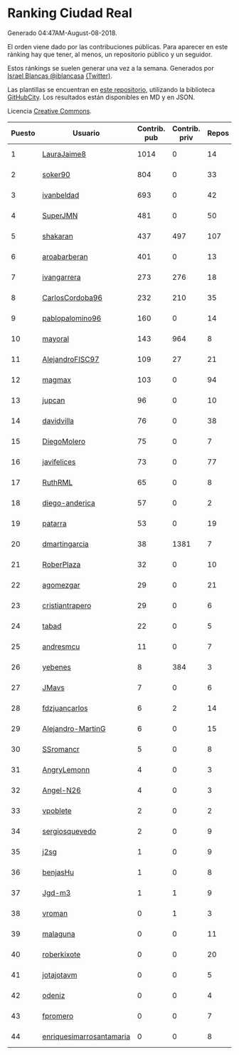 # Ranking Ciudad Real

Generado 04:47AM-August-08-2018.

El orden viene dado por las contribuciones públicas. Para aparecer en este ránking hay que tener, al menos, un repositorio público y un seguidor.

Estos ránkings se suelen generar una vez a la semana. Generados por [Israel Blancas @iblancasa](https://github.com/iblancasa/) [(Twitter)](https://twitter.com/iblancasa).

Las plantillas se encuentran en [este repositorio](https://github.com/iblancasa/GH-Spanish-Ranking), utilizando la biblioteca [GitHubCity](https://github.com/iblancasa/GitHubCity). Los resultados están disponibles en MD y en JSON.

Licencia [Creative Commons](https://creativecommons.org/licenses/by/4.0/).

| Puesto   |  Usuario  | Contrib. pub | Contrib. priv |Repos| Followers | Desde |  Avatar  |
|----------|-----------|--------------|---------------|-----|-----------|-------|----------|
|1|[LauraJaime8](https://github.com/LauraJaime8)|1014|0|14|6|2016-09-27|![LauraJaime8]()|
|2|[soker90](https://github.com/soker90)|804|0|33|5|2014-08-03|![soker90]()|
|3|[ivanbeldad](https://github.com/ivanbeldad)|693|0|42|19|2014-12-27|![ivanbeldad]()|
|4|[SuperJMN](https://github.com/SuperJMN)|481|0|50|41|2012-12-23|![SuperJMN]()|
|5|[shakaran](https://github.com/shakaran)|437|497|107|26|2008-06-19|![shakaran]()|
|6|[aroabarberan](https://github.com/aroabarberan)|401|0|13|2|2016-07-02|![aroabarberan]()|
|7|[ivangarrera](https://github.com/ivangarrera)|273|276|18|2|2015-12-11|![ivangarrera]()|
|8|[CarlosCordoba96](https://github.com/CarlosCordoba96)|232|210|35|21|2016-09-28|![CarlosCordoba96]()|
|9|[pablopalomino96](https://github.com/pablopalomino96)|160|0|14|4|2016-10-06|![pablopalomino96]()|
|10|[mayoral](https://github.com/mayoral)|143|964|8|31|2008-04-06|![mayoral]()|
|11|[AlejandroFISC97](https://github.com/AlejandroFISC97)|109|27|21|9|2017-02-19|![AlejandroFISC97]()|
|12|[magmax](https://github.com/magmax)|103|0|94|41|2011-01-26|![magmax]()|
|13|[jupcan](https://github.com/jupcan)|96|0|10|2|2016-12-08|![jupcan]()|
|14|[davidvilla](https://github.com/davidvilla)|76|0|38|17|2011-06-08|![davidvilla]()|
|15|[DiegoMolero](https://github.com/DiegoMolero)|75|0|7|8|2015-09-28|![DiegoMolero]()|
|16|[javifelices](https://github.com/javifelices)|73|0|77|16|2013-02-24|![javifelices]()|
|17|[RuthRML](https://github.com/RuthRML)|65|0|8|7|2016-09-28|![RuthRML]()|
|18|[diego-anderica](https://github.com/diego-anderica)|57|0|2|5|2016-09-20|![diego-anderica]()|
|19|[patarra](https://github.com/patarra)|53|0|19|5|2012-09-04|![patarra]()|
|20|[dmartingarcia](https://github.com/dmartingarcia)|38|1381|7|10|2015-03-16|![dmartingarcia]()|
|21|[RoberPlaza](https://github.com/RoberPlaza)|32|0|10|5|2018-02-19|![RoberPlaza]()|
|22|[agomezgar](https://github.com/agomezgar)|29|0|21|17|2015-02-18|![agomezgar]()|
|23|[cristiantrapero](https://github.com/cristiantrapero)|29|0|6|2|2017-08-24|![cristiantrapero]()|
|24|[tabad](https://github.com/tabad)|22|0|5|5|2012-08-20|![tabad]()|
|25|[andresmcu](https://github.com/andresmcu)|11|0|7|2|2014-04-01|![andresmcu]()|
|26|[yebenes](https://github.com/yebenes)|8|384|3|18|2011-10-08|![yebenes]()|
|27|[JMavs](https://github.com/JMavs)|7|0|6|6|2015-09-11|![JMavs]()|
|28|[fdzjuancarlos](https://github.com/fdzjuancarlos)|6|2|14|2|2013-09-27|![fdzjuancarlos]()|
|29|[Alejandro-MartinG](https://github.com/Alejandro-MartinG)|6|0|15|6|2015-09-05|![Alejandro-MartinG]()|
|30|[SSromancr](https://github.com/SSromancr)|5|0|8|3|2017-02-27|![SSromancr]()|
|31|[AngryLemonn](https://github.com/AngryLemonn)|4|0|3|9|2014-02-19|![AngryLemonn]()|
|32|[Angel-N26](https://github.com/Angel-N26)|4|0|3|2|2017-09-27|![Angel-N26]()|
|33|[vpoblete](https://github.com/vpoblete)|2|0|2|3|2012-08-23|![vpoblete]()|
|34|[sergiosquevedo](https://github.com/sergiosquevedo)|2|0|9|16|2012-04-28|![sergiosquevedo]()|
|35|[j2sg](https://github.com/j2sg)|1|0|9|2|2011-03-18|![j2sg]()|
|36|[benjasHu](https://github.com/benjasHu)|1|0|8|3|2014-09-28|![benjasHu]()|
|37|[Jgd-m3](https://github.com/Jgd-m3)|1|1|9|2|2017-03-21|![Jgd-m3]()|
|38|[vroman](https://github.com/vroman)|0|1|3|8|2009-01-09|![vroman]()|
|39|[malaguna](https://github.com/malaguna)|0|0|11|2|2012-03-21|![malaguna]()|
|40|[roberkixote](https://github.com/roberkixote)|0|0|20|4|2011-02-10|![roberkixote]()|
|41|[jotajotavm](https://github.com/jotajotavm)|0|0|5|59|2013-12-10|![jotajotavm]()|
|42|[odeniz](https://github.com/odeniz)|0|0|4|2|2013-02-19|![odeniz]()|
|43|[fpromero](https://github.com/fpromero)|0|0|7|2|2014-11-06|![fpromero]()|
|44|[enriquesimarrosantamaria](https://github.com/enriquesimarrosantamaria)|0|0|8|6|2015-10-19|![enriquesimarrosantamaria]()|
